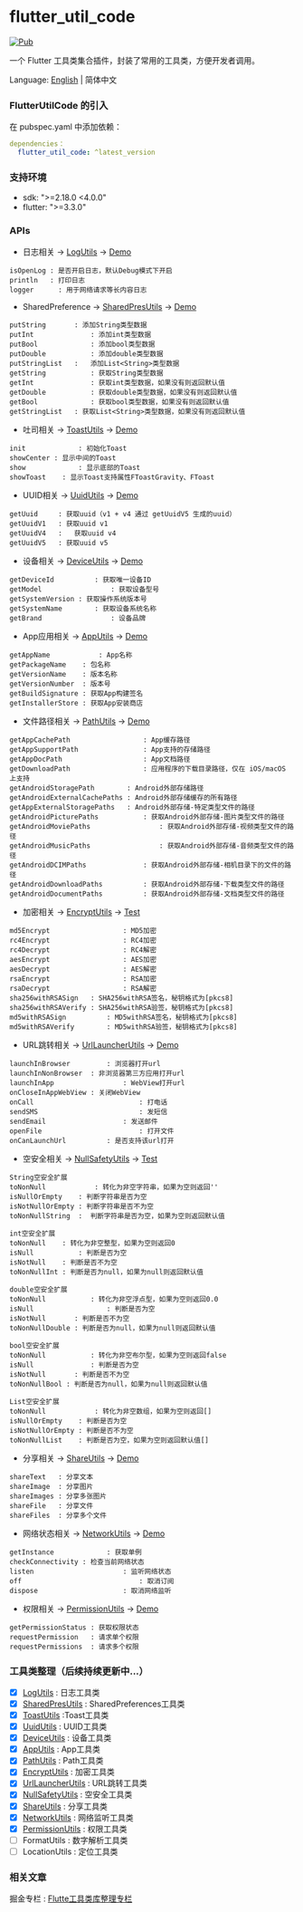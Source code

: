 # flutter_util_code

[![Pub](https://img.shields.io/pub/v/flutter_util_code.svg)](https://pub.dev/packages/flutter_util_code)

一个 Flutter 工具类集合插件，封装了常用的工具类，方便开发者调用。

Language: [English](README.md) | 简体中文

### FlutterUtilCode 的引入

在 pubspec.yaml 中添加依赖：

~~~yaml
dependencies：
  flutter_util_code: ^latest_version
~~~

### 支持环境
- sdk: ">=2.18.0 <4.0.0"
- flutter: ">=3.3.0"

### APIs

- 日志相关 ->  [LogUtils](https://github.com/Fitem/flutter_util_code/blob/master/lib/log_utils.dart) -> [Demo](https://github.com/Fitem/flutter_util_code/blob/master/example/lib/function/log_page.dart)

~~~
isOpenLog : 是否开启日志，默认Debug模式下开启
println   : 打印日志
logger 		: 用于网络请求等长内容日志
~~~

- SharedPreference -> [SharedPresUtils](https://github.com/Fitem/flutter_util_code/blob/master/lib/shared_preference_utils.dart) -> [Demo](https://github.com/Fitem/flutter_util_code/blob/master/example/lib/function/shared_prefs/shared_prefs_page.dart)

~~~
putString 		: 添加String类型数据
putInt				: 添加int类型数据
putBool				: 添加bool类型数据
putDouble			: 添加double类型数据
putStringList	:	添加List<String>类型数据
getString			: 获取String类型数据
getInt				: 获取int类型数据，如果没有则返回默认值
getDouble			: 获取double类型数据，如果没有则返回默认值
getBool				: 获取bool类型数据，如果没有则返回默认值
getStringList	: 获取List<String>类型数据，如果没有则返回默认值
~~~

- 吐司相关 -> [ToastUtils](https://github.com/Fitem/flutter_util_code/blob/master/lib/toast_utils.dart) -> [Demo](https://github.com/Fitem/flutter_util_code/blob/master/example/lib/function/toast_page.dart)

~~~
init			 : 初始化Toast
showCenter : 显示中间的Toast
show			 : 显示底部的Toast
showToast	 : 显示Toast支持属性FToastGravity、FToast
~~~

- UUID相关 -> [UuidUtils](https://github.com/Fitem/flutter_util_code/blob/master/lib/uuid_utils.dart) -> [Demo](https://github.com/Fitem/flutter_util_code/blob/master/example/lib/function/uuid_page.dart)

~~~
getUuid		: 获取uuid（v1 + v4 通过 getUuidV5 生成的uuid）
getUuidV1	: 获取uuid v1
getUuidV4	:	获取uuid v4
getUuidV5	: 获取uuid v5
~~~

- 设备相关 -> [DeviceUtils](https://github.com/Fitem/flutter_util_code/blob/master/lib/device_utils.dart) -> [Demo](https://github.com/Fitem/flutter_util_code/blob/master/example/lib/function/device_page.dart)

~~~
getDeviceId			 : 获取唯一设备ID
getModel				 : 获取设备型号
getSystemVersion : 获取操作系统版本号
getSystemName		 : 获取设备系统名称
getBrand				 : 设备品牌
~~~

- App应用相关 -> [AppUtils](https://github.com/Fitem/flutter_util_code/blob/master/lib/app_utils.dart) -> [Demo](https://github.com/Fitem/flutter_util_code/blob/master/example/lib/function/app_page.dart)

~~~
getAppName		 	  : App名称
getPackageName 	  : 包名称
getVersionName    : 版本名称
getVersionNumber  : 版本号
getBuildSignature : 获取App构建签名
getInstallerStore : 获取App安装商店
~~~

- 文件路径相关 -> [PathUtils](https://github.com/Fitem/flutter_util_code/blob/master/lib/path_utils.dart) -> [Demo](https://github.com/Fitem/flutter_util_code/blob/master/example/lib/function/path_page.dart)

~~~
getAppCachePath       			 : App缓存路径
getAppSupportPath     			 : App支持的存储路径
getAppDocPath         			 : App文档路径
getDownloadPath       		 	 : 应用程序的下载目录路径，仅在 iOS/macOS 上支持
getAndroidStoragePath        : Android外部存储路径
getAndroidExternalCachePaths : Android外部存储缓存的所有路径
getAppExternalStoragePaths   : Android外部存储-特定类型文件的路径
getAndroidPicturePaths 			 : 获取Android外部存储-图片类型文件的路径
getAndroidMoviePaths 				 : 获取Android外部存储-视频类型文件的路径
getAndroidMusicPaths 				 : 获取Android外部存储-音频类型文件的路径
getAndroidDCIMPaths     		 : 获取Android外部存储-相机目录下的文件的路径
getAndroidDownloadPaths 		 : 获取Android外部存储-下载类型文件的路径
getAndroidDocumentPaths 		 : 获取Android外部存储-文档类型文件的路径
~~~

- 加密相关 -> [EncryptUtils](https://github.com/Fitem/flutter_util_code/blob/master/lib/encrypt_utils.dart) -> [Test](https://github.com/Fitem/flutter_util_code/blob/master/test/encrypt_test.dart)

~~~
md5Encrypt 					: MD5加密
rc4Encrypt 					: RC4加密
rc4Decrypt 					: RC4解密
aesEncrypt 					: AES加密
aesDecrypt 					: AES解密
rsaEncrypt 					: RSA加密
rsaDecrypt 					: RSA解密
sha256withRSASign 	: SHA256withRSA签名，秘钥格式为[pkcs8]
sha256withRSAVerify : SHA256withRSA验签，秘钥格式为[pkcs8]
md5withRSASign 			: MD5withRSA签名，秘钥格式为[pkcs8]
md5withRSAVerify 		: MD5withRSA验签，秘钥格式为[pkcs8]
~~~

- URL跳转相关 -> [UrlLauncherUtils](https://github.com/Fitem/flutter_util_code/blob/master/lib/url_launcher_utils.dart) -> [Demo](https://github.com/Fitem/flutter_util_code/blob/master/example/lib/function/url_launcher_page.dart)

~~~
launchInBrowser 		: 浏览器打开url
launchInNonBrowser  : 非浏览器第三方应用打开url
launchInApp 				: WebView打开url
onCloseInAppWebView : 关闭WebView
onCall 							: 打电话
sendSMS 						: 发短信
sendEmail 					: 发送邮件
openFile 						: 打开文件
onCanLaunchUrl 			: 是否支持该url打开
~~~

- 空安全相关 -> [NullSafetyUtils](https://github.com/Fitem/flutter_util_code/blob/master/lib/null_safety_utils.dart) -> [Test](https://github.com/Fitem/flutter_util_code/blob/master/test/null_safety_test.dart)

~~~
String空安全扩展
toNonNull 			 : 转化为非空字符串，如果为空则返回''
isNullOrEmpty 	 : 判断字符串是否为空
isNotNullOrEmpty : 判断字符串是否不为空
toNonNullString  :  判断字符串是否为空，如果为空则返回默认值
~~~

~~~
int空安全扩展
toNonNull 	 : 转化为非空整型，如果为空则返回0
isNull 			 : 判断是否为空
isNotNull 	 : 判断是否不为空
toNonNullInt : 判断是否为null，如果为null则返回默认值
~~~

~~~
double空安全扩展
toNonNull 			: 转化为非空浮点型，如果为空则返回0.0
isNull 				 	: 判断是否为空
isNotNull       : 判断是否不为空
toNonNullDouble : 判断是否为null，如果为null则返回默认值
~~~

~~~
bool空安全扩展
toNonNull			: 转化为非空布尔型，如果为空则返回false
isNull 				: 判断是否为空
isNotNull 		: 判断是否不为空
toNonNullBool : 判断是否为null，如果为null则返回默认值
~~~

~~~
List空安全扩展
toNonNull 			 : 转化为非空数组，如果为空则返回[]
isNullOrEmpty 	 : 判断是否为空
isNotNullOrEmpty : 判断是否不为空
toNonNullList 	 : 判断是否为空，如果为空则返回默认值[]
~~~

- 分享相关 -> [ShareUtils](https://github.com/Fitem/flutter_util_code/blob/master/lib/share_utils.dart) -> [Demo](https://github.com/Fitem/flutter_util_code/blob/master/example/lib/function/share_page.dart)

~~~
shareText 	: 分享文本
shareImage  : 分享图片
shareImages : 分享多张图片
shareFile 	: 分享文件
shareFiles 	: 分享多个文件
~~~

- 网络状态相关 -> [NetworkUtils](https://github.com/Fitem/flutter_util_code/blob/master/lib/connectivity_utils.dart) -> [Demo](https://github.com/Fitem/flutter_util_code/blob/master/example/lib/function/connectivity_page.dart)

~~~
getInstance 			: 获取单例
checkConnectivity : 检查当前网络状态
listen 						: 监听网络状态
off 							: 取消订阅
dispose 					: 取消网络监听
~~~

- 权限相关 -> [PermissionUtils](https://github.com/Fitem/flutter_util_code/blob/master/lib/permission_utils.dart) -> [Demo](https://github.com/Fitem/flutter_util_code/blob/master/example/lib/function/permission_page.dart)

~~~
getPermissionStatus : 获取权限状态
requestPermission  	: 请求单个权限
requestPermissions 	: 请求多个权限
~~~
### 工具类整理（后续持续更新中...）
- [x] [LogUtils](https://github.com/Fitem/flutter_util_code/blob/master/lib/log_utils.dart)  : 日志工具类
- [x] [SharedPresUtils](https://github.com/Fitem/flutter_util_code/blob/master/lib/shared_preference_utils.dart) : SharedPreferences工具类
- [x] [ToastUtils](https://github.com/Fitem/flutter_util_code/blob/master/lib/toast_utils.dart) :Toast工具类
- [x] [UuidUtils](https://github.com/Fitem/flutter_util_code/blob/master/lib/uuid_utils.dart) : UUID工具类
- [x] [DeviceUtils](https://github.com/Fitem/flutter_util_code/blob/master/lib/device_utils.dart) : 设备工具类
- [x] [AppUtils](https://github.com/Fitem/flutter_util_code/blob/master/lib/app_utils.dart) : App工具类
- [x] [PathUtils](https://github.com/Fitem/flutter_util_code/blob/master/lib/path_utils.dart) : Path工具类
- [x] [EncryptUtils](https://github.com/Fitem/flutter_util_code/blob/master/lib/encrypt_utils.dart) : 加密工具类
- [x] [UrlLauncherUtils](https://github.com/Fitem/flutter_util_code/blob/master/lib/url_launcher_utils.dart) : URL跳转工具类
- [x] [NullSafetyUtils](https://github.com/Fitem/flutter_util_code/blob/master/lib/null_safety_utils.dart) : 空安全工具类
- [x] [ShareUtils](https://github.com/Fitem/flutter_util_code/blob/master/lib/share_utils.dart) : 分享工具类
- [x] [NetworkUtils](https://github.com/Fitem/flutter_util_code/blob/master/lib/connectivity_utils.dart) : 网络监听工具类
- [x] [PermissionUtils](https://github.com/Fitem/flutter_util_code/blob/master/lib/permission_utils.dart) : 权限工具类
- [ ] FormatUtils : 数字解析工具类
- [ ] LocationUtils : 定位工具类

### 相关文章

掘金专栏 : [Flutte工具类库整理专栏](https://juejin.cn/column/7239585610863296571)

